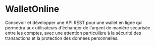 # WalletOnline
Concevoir et développer une API REST pour une wallet en ligne qui permettra aux utilisateurs d'échanger de l'argent de manière sécurisée entre les comptes, avec une attention particulière à la sécurité des transactions et la protection des données personnelles.
